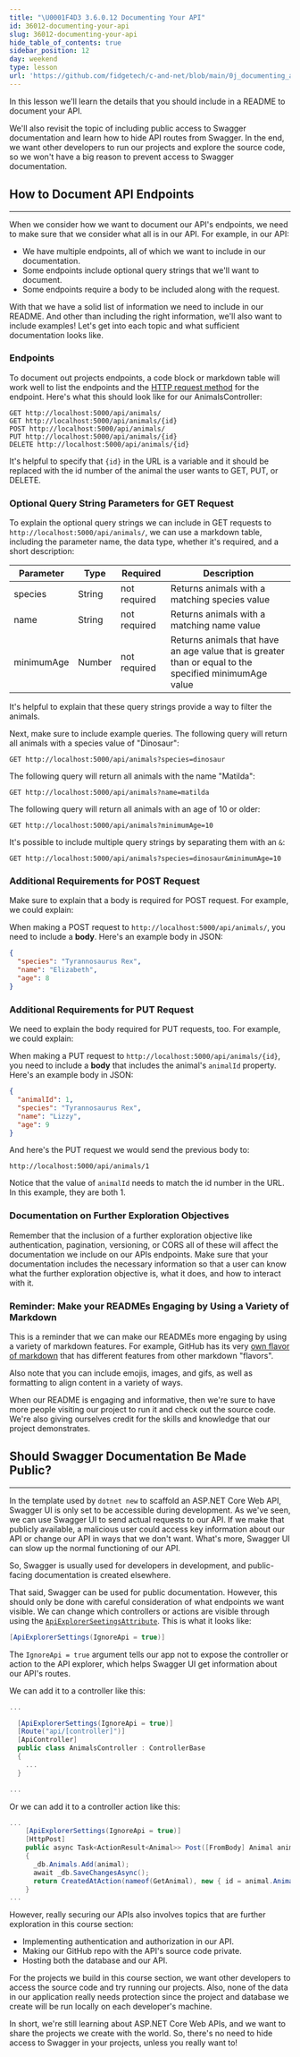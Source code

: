 ```yaml
---
title: "\U0001F4D3 3.6.0.12 Documenting Your API"
id: 36012-documenting-your-api
slug: 36012-documenting-your-api
hide_table_of_contents: true
sidebar_position: 12
day: weekend
type: lesson
url: 'https://github.com/fidgetech/c-and-net/blob/main/0j_documenting_an_api.md'
---
```


In this lesson we'll learn the details that you should include in a README to document your API. 

We'll also revisit the topic of including public access to Swagger documentation and learn how to hide API routes from Swagger. In the end, we want other developers to run our projects and explore the source code, so we won't have a big reason to prevent access to Swagger documentation. 

## How to Document API Endpoints
---

When we consider how we want to document our API's endpoints, we need to make sure that we consider what all is in our API. For example, in our API:

* We have multiple endpoints, all of which we want to include in our documentation.
* Some endpoints include optional query strings that we'll want to document.
* Some endpoints require a body to be included along with the request.

With that we have a solid list of information we need to include in our README. And other than including the right information, we'll also want to include examples! Let's get into each topic and what sufficient documentation looks like.

### Endpoints

To document out projects endpoints, a code block or markdown table will work well to list the endpoints and the [HTTP request method](https://developer.mozilla.org/en-US/docs/Web/HTTP/Methods) for the endpoint. Here's what this should look like for our AnimalsController:

```
GET http://localhost:5000/api/animals/
GET http://localhost:5000/api/animals/{id}
POST http://localhost:5000/api/animals/
PUT http://localhost:5000/api/animals/{id}
DELETE http://localhost:5000/api/animals/{id}
```

It's helpful to specify that `{id}` in the URL is a variable and it should be replaced with the id number of the animal the user wants to GET, PUT, or DELETE.

### Optional Query String Parameters for GET Request

To explain the optional query strings we can include in GET requests to `http://localhost:5000/api/animals/`, we can use a markdown table, including the parameter name, the data type, whether it's required, and a short description:

| Parameter   | Type        |  Required    | Description |
| ----------- | ----------- | -----------  | ----------- |
| species     | String      | not required | Returns animals with a matching species value |
| name        | String      | not required | Returns animals with a matching name value |
| minimumAge  | Number      | not required | Returns animals that have an age value that is greater than or equal to the specified minimumAge value |

It's helpful to explain that these query strings provide a way to filter the animals.

Next, make sure to include example queries. The following query will return all animals with a species value of "Dinosaur":

```
GET http://localhost:5000/api/animals?species=dinosaur
```

The following query will return all animals with the name "Matilda":

```
GET http://localhost:5000/api/animals?name=matilda
```

The following query will return all animals with an age of 10 or older:

```
GET http://localhost:5000/api/animals?minimumAge=10
```

It's possible to include multiple query strings by separating them with an `&`:

```
GET http://localhost:5000/api/animals?species=dinosaur&minimumAge=10
```

### Additional Requirements for POST Request

Make sure to explain that a body is required for POST request. For example, we could explain:

When making a POST request to `http://localhost:5000/api/animals/`, you need to include a **body**. Here's an example body in JSON:

```json
{
  "species": "Tyrannosaurus Rex",
  "name": "Elizabeth",
  "age": 8
}
```

### Additional Requirements for PUT Request

We need to explain the body required for PUT requests, too. For example, we could explain:

When making a PUT request to `http://localhost:5000/api/animals/{id}`, you need to include a **body** that includes the animal's `animalId` property. Here's an example body in JSON:

```json
{
  "animalId": 1,
  "species": "Tyrannosaurus Rex",
  "name": "Lizzy",
  "age": 9
}
```

And here's the PUT request we would send the previous body to:

```
http://localhost:5000/api/animals/1
```

Notice that the value of `animalId` needs to match the id number in the URL. In this example, they are both 1.

### Documentation on Further Exploration Objectives

Remember that the inclusion of a further exploration objective like authentication, pagination, versioning, or CORS all of these will affect the documentation we include on our APIs endpoints. Make sure that your documentation includes the necessary information so that a user can know what the further exploration objective is, what it does, and how to interact with it.

### Reminder: Make your READMEs Engaging by Using a Variety of Markdown

This is a reminder that we can make our READMEs more engaging by using a variety of markdown features. For example, GitHub has its very [own flavor of markdown](https://github.github.com/gfm/) that has different features from other markdown "flavors". 

Also note that you can include emojis, images, and gifs, as well as formatting to align content in a variety of ways.

When our README is engaging and informative, then we're sure to have more people visiting our project to run it and check out the source code. We're also giving ourselves credit for the skills and knowledge that our project demonstrates.

## Should Swagger Documentation Be Made Public?
---

In the template used by `dotnet new` to scaffold an ASP.NET Core Web API, Swagger UI is only set to be accessible during development. As we've seen, we can use Swagger UI to send actual requests to our API. If we make that publicly available, a malicious user could access key information about our API or change our API in ways that we don't want. What's more, Swagger UI can slow up the normal functioning of our API.

So, Swagger is usually used for developers in development, and public-facing documentation is created elsewhere. 

That said, Swagger can be used for public documentation. However, this should only be done with careful consideration of what endpoints we want visible. We can change which controllers or actions are visible through using the [`ApiExplorerSeetingsAttribute`](https://learn.microsoft.com/en-us/dotnet/api/microsoft.aspnetcore.mvc.apiexplorersettingsattribute?view=aspnetcore-6.0). This is what it looks like:

```csharp
[ApiExplorerSettings(IgnoreApi = true)]
```

The `IgnoreApi = true` argument tells our app not to expose the controller or action to the API explorer, which helps Swagger UI get information about our API's routes.

We can add it to a controller like this:

```csharp
...

  [ApiExplorerSettings(IgnoreApi = true)]
  [Route("api/[controller]")]
  [ApiController]
  public class AnimalsController : ControllerBase
  {
    ...
  }

...
```

Or we can add it to a controller action like this:

```csharp
...
    [ApiExplorerSettings(IgnoreApi = true)]
    [HttpPost]
    public async Task<ActionResult<Animal>> Post([FromBody] Animal animal)
    {
      _db.Animals.Add(animal);
      await _db.SaveChangesAsync();
      return CreatedAtAction(nameof(GetAnimal), new { id = animal.AnimalId }, animal);
    }
...
```

However, really securing our APIs also involves topics that are further exploration in this course section: 

* Implementing authentication and authorization in our API. 
* Making our GitHub repo with the API's source code private.
* Hosting both the database and our API.

For the projects we build in this course section, we want other developers to access the source code and try running our projects. Also, none of the data in our application really needs protection since the project and database we create will be run locally on each developer's machine. 

In short, we're still learning about ASP.NET Core Web APIs, and we want to share the projects we create with the world. So, there's no need to hide access to Swagger in your projects, unless you really want to!